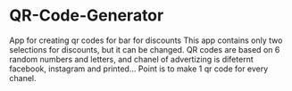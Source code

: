 # QR-Code-Generator
App for creating qr codes for bar for discounts
This app contains only two selections for discounts, but it can be changed. 
QR codes are based on 6 random numbers and letters, and chanel of advertizing is difeternt facebook, instagram and printed...
Point is to make 1 qr code for every chanel.
